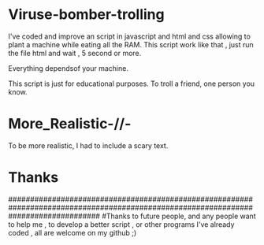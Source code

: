 # Viruse-bomber-trolling

I've coded and improve an script in javascript  and html and css allowing to plant a machine while eating all the RAM. 
This script work like that , just run the file html and wait , 5 second or more.

Everything dependsof your machine.

This script is just for educational purposes. To troll a friend, one person you know.

 
 
 
 # More_Realistic-/\/\-

To be more realistic, I had to include a scary text.


# Thanks
#####################################################################################################################################
#Thanks to future people, and any people want to help me , to develop a better script , or other programs I've already coded , all are welcome on my github ;)
